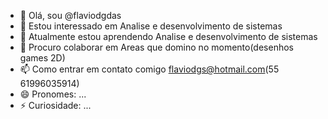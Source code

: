 - 👋 Olá, sou @flaviodgdas
- 👀 Estou interessado em Analise e desenvolvimento de sistemas
- 🌱 Atualmente estou aprendendo Analise e desenvolvimento de sistemas
- 💞️ Procuro colaborar em Areas que domino no momento(desenhos games 2D)
- 📫 Como entrar em contato comigo flaviodgs@hotmail.com(55 61996035914)
- 😄 Pronomes: ...
- ⚡ Curiosidade: ...


<!---
flaviodgdas/flaviodgdas is a ✨ special ✨ repository because its `README.md` (this file) appears on your GitHub profile.
You can click the Preview link to take a look at your changes.
--->
